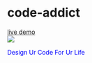 # code-addict
[live demo](https://code-additz.netlify.app)
<br>
<img src="https://encrypted-tbn0.gstatic.com/images?q=tbn%3AANd9GcTU4Gb5vSVGMPN1knfImPNCzNMkrYWC40txog&usqp=CAU">
<p style="align-text:center; color:blue;">Design Ur Code For Ur Life<p>


